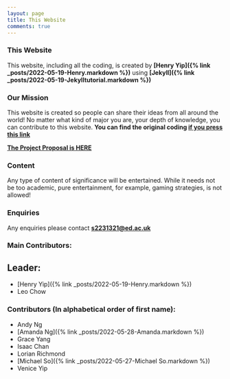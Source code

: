 ```yaml
---
layout: page
title: This Website
comments: true
---
```


### This Website

This website, including all the coding, is created by **[Henry Yip]({% link _posts/2022-05-19-Henry.markdown %})** using **[Jekyll]({% link _posts/2022-05-19-Jekylltutorial.markdown %})**

### Our Mission
This website is created so people can share their ideas from all around the world! No matter what kind of major you are, your depth of knowledge, you can contribute to this website.  **You can find the original coding [if you press this link](https://github.com/Henry-Yip/Group-Project-VSCode)**

[**The Project Proposal is HERE**]({{site.url}}/assets/finalized.pdf)

### Content
Any type of content of significance will be entertained. While it needs not be too academic, pure entertainment, for example, gaming strategies, is not allowed!

### Enquiries
Any enquiries please contact **[s2231321@ed.ac.uk](mailto:s2231321@ed.ac.uk)** 

### Main Contributors:
## Leader:
 - [Henry Yip]({% link _posts/2022-05-19-Henry.markdown %})
 - Leo Chow

### Contributors (In alphabetical order of first name):
 - Andy Ng 
 - [Amanda Ng]({% link _posts/2022-05-28-Amanda.markdown %})
 - Grace Yang
 - Isaac Chan
 - Lorian Richmond
 - [Michael So]({% link _posts/2022-05-27-Michael So.markdown %})
 - Venice Yip


